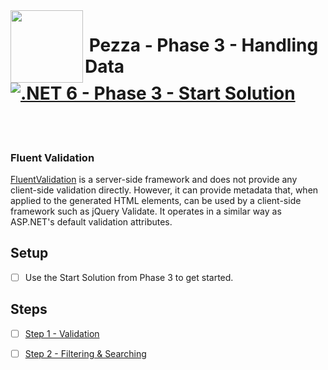 <img align="left" width="116" height="116" src="pezza-logo.png" />

# &nbsp;**Pezza - Phase 3 - Handling Data** [![.NET 6 - Phase 3 - Start Solution](https://github.com/entelect-incubator/.NET/actions/workflows/dotnet-phase3-start.yml/badge.svg)](https://github.com/entelect-incubator/.NET/actions/workflows/dotnet-phase3-start.yml)

<br/><br/>

### **Fluent Validation**

[FluentValidation](https://fluentvalidation.net/) is a server-side framework and does not provide any client-side validation directly. However, it can provide metadata that, when applied to the generated HTML elements, can be used by a client-side framework such as jQuery Validate. It operates in a similar way as ASP.NET's default validation attributes.

## **Setup**

- [ ] Use the Start Solution from Phase 3 to get started.

## **Steps**

- [ ] [Step 1 - Validation](https://github.com/entelect-incubator/.NET/tree/master/Phase%203/Step%201) 

- [ ] [Step 2 - Filtering & Searching](https://github.com/entelect-incubator/.NET/tree/master/Phase%203/Step%202) 
 
